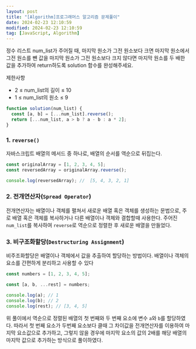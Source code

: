 ```yaml
---
layout: post
title: "[Algorithm]프로그래머스 알고리즘 문제풀이"
date: 2024-02-23 12:10:59
modified: 2024-02-23 12:10:59
tag: [JavaScript, Algorithm]
---
```


정수 리스트 num_list가 주어질 때, 마지막 원소가 그전 원소보다 크면 마지막 원소에서 그전 원소를 뺀 값을 마지막 원소가 그전 원소보다 크지 않다면 마지막 원소를 두 배한 값을 추가하여 return하도록 solution 함수를 완성해주세요.

제한사항

- 2 ≤ num_list의 길이 ≤ 10
- 1 ≤ num_list의 원소 ≤ 9

```javascript
function solution(num_list) {
  const [a, b] = [...num_list].reverse();
  return [...num_list, a > b ? a - b : a * 2];
}
```

### 1. `reverse()`

자바스크립트 배열의 메서드 중 하나로, 배열의 순서를 역순으로 뒤집는다.

```javascript
const originalArray = [1, 2, 3, 4, 5];
const reversedArray = originalArray.reverse();

console.log(reversedArray); //  [5, 4, 3, 2, 1]
```

### 2. 전개연산자(`Spread Operator`)

전개연산자는 배열이나 객체를 펼쳐서 새로운 배열 혹은 객체를 생성하는 문법으로, 주로 배열 혹은 객체를 복사하거나 다른 배열이나 객체와 결합할때 사용한다. 주어진 `num_list`를 복사하여 `reverse`로 역순으로 정렬한 후 새로운 배열을 만들었다.

### 3. 비구조화할당(`Destructuring Assignment`)

비주조화할당은 배열이나 객체에서 값을 추출하여 할당하는 방법이다. 배열이나 객체의 요소를 간편하게 분리하고 사용할 수 있다

```javascript
const numbers = [1, 2, 3, 4, 5];

const [a, b, ...rest] = numbers;

console.log(a); // 1
console.log(b); // 2
console.log(rest); // [3, 4, 5]
```

위 풀이에서 역순으로 정렬된 배열의 첫 번째와 두 번째 요소에 변수 `a`와 `b`를 할당하였다. 따라서 첫 번째 요소가 두번째 요소보다 클때 그 차이값을 전개연산자를 이용하여 마지막 요소값으로 추가하고, 그렇지 않을 경우에 마지막 요소의 값의 2배를 해당 배열의 마지막 값으로 추가하는 방식으로 풀이하였다.

